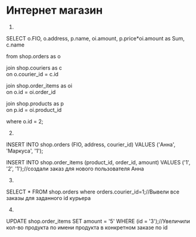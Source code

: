 # Интернет магазин
1.  
SELECT o.FIO, o.address, p.name, oi.amount, p.price*oi.amount as Sum, c.name   

from shop.orders as o  

join shop.couriers as c  
on o.courier_id = c.id  

join shop.order_items as oi  
on o.id = oi.order_id  

join shop.products as p  
on p.id = oi.product_id  

where o.id = 2; 

2.
INSERT INTO shop.orders (FIO, address, courier_id) VALUES ('Анна', 'Маркуса', '1');

INSERT INTO shop.order_items (product_id, order_id, amount) VALUES ('1', '2', '1');//cоздали заказ для нового пользователя Анна 

3.
SELECT * FROM shop.orders where orders.courier_id=1;//Вывели все заказы для заданного id курьера

4.
UPDATE shop.order_items SET amount = '5' WHERE (id = '3');//Увеличили кол-во продукта по имени продукта в конкретном заказе по id


